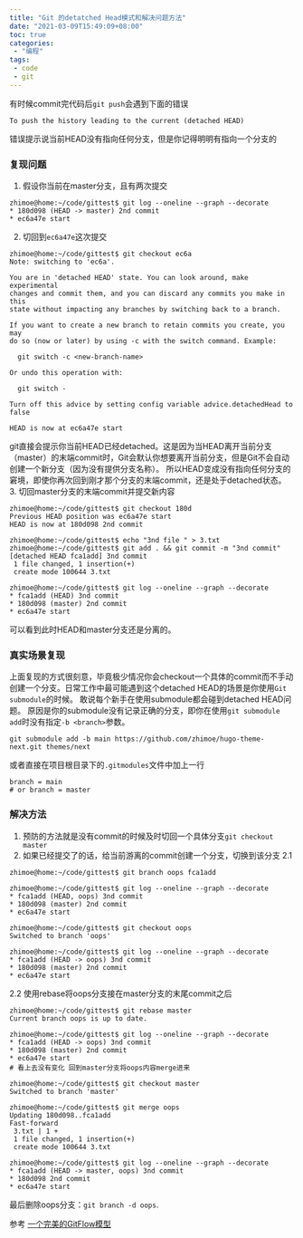 ```yaml
---
title: "Git 的detatched Head模式和解决问题方法"
date: "2021-03-09T15:49:09+08:00"
toc: true
categories:
 - "编程"
tags:
 - code
 - git
---
```


有时候commit完代码后`git push`会遇到下面的错误
```shell
To push the history leading to the current (detached HEAD)
```
错误提示说当前HEAD没有指向任何分支，但是你记得明明有指向一个分支的

<!--more-->

### 复现问题
1. 假设你当前在master分支，且有两次提交
```shell
zhimoe@home:~/code/gittest$ git log --oneline --graph --decorate
* 180d098 (HEAD -> master) 2nd commit
* ec6a47e start

```
2. 切回到`ec6a47e`这次提交
```shell
zhimoe@home:~/code/gittest$ git checkout ec6a
Note: switching to 'ec6a'.

You are in 'detached HEAD' state. You can look around, make experimental
changes and commit them, and you can discard any commits you make in this
state without impacting any branches by switching back to a branch.

If you want to create a new branch to retain commits you create, you may
do so (now or later) by using -c with the switch command. Example:

  git switch -c <new-branch-name>

Or undo this operation with:

  git switch -

Turn off this advice by setting config variable advice.detachedHead to false

HEAD is now at ec6a47e start

```
git直接会提示你当前HEAD已经detached。这是因为当HEAD离开当前分支（master）的末端commit时，Git会默认你想要离开当前分支，但是Git不会自动创建一个新分支（因为没有提供分支名称）。
所以HEAD变成没有指向任何分支的窘境，即使你再次回到刚才那个分支的末端commit，还是处于detached状态。
3. 切回master分支的末端commit并提交新内容
```shell
zhimoe@home:~/code/gittest$ git checkout 180d
Previous HEAD position was ec6a47e start
HEAD is now at 180d098 2nd commit

zhimoe@home:~/code/gittest$ echo "3nd file " > 3.txt
zhimoe@home:~/code/gittest$ git add . && git commit -m "3nd commit"
[detached HEAD fca1add] 3nd commit
 1 file changed, 1 insertion(+)
 create mode 100644 3.txt
 
zhimoe@home:~/code/gittest$ git log --oneline --graph --decorate
* fca1add (HEAD) 3nd commit
* 180d098 (master) 2nd commit
* ec6a47e start

```
可以看到此时HEAD和master分支还是分离的。

### 真实场景复现
上面复现的方式很刻意，毕竟极少情况你会checkout一个具体的commit而不手动创建一个分支。日常工作中最可能遇到这个detached HEAD的场景是你使用`Git submodule`的时候。
敢说每个新手在使用submodule都会碰到detached HEAD问题。
原因是你的submodule没有记录正确的分支，即你在使用`git submodule add`时没有指定`-b <branch>`参数。
```shell
git submodule add -b main https://github.com/zhimoe/hugo-theme-next.git themes/next
```
或者直接在项目根目录下的`.gitmodules`文件中加上一行
```text
branch = main
# or branch = master
```

### 解决方法
1. 预防的方法就是没有commit的时候及时切回一个具体分支`git checkout master`
2. 如果已经提交了的话，给当前游离的commit创建一个分支，切换到该分支
2.1 
```shell
zhimoe@home:~/code/gittest$ git branch oops fca1add 

zhimoe@home:~/code/gittest$ git log --oneline --graph --decorate
* fca1add (HEAD, oops) 3nd commit
* 180d098 (master) 2nd commit
* ec6a47e start

zhimoe@home:~/code/gittest$ git checkout oops
Switched to branch 'oops'

zhimoe@home:~/code/gittest$ git log --oneline --graph --decorate
* fca1add (HEAD -> oops) 3nd commit
* 180d098 (master) 2nd commit
* ec6a47e start

```
2.2 使用rebase将oops分支接在master分支的末尾commit之后
```shell
zhimoe@home:~/code/gittest$ git rebase master
Current branch oops is up to date.

zhimoe@home:~/code/gittest$ git log --oneline --graph --decorate
* fca1add (HEAD -> oops) 3nd commit
* 180d098 (master) 2nd commit
* ec6a47e start
# 看上去没有变化 回到master分支将oops内容merge进来

zhimoe@home:~/code/gittest$ git checkout master
Switched to branch 'master'

zhimoe@home:~/code/gittest$ git merge oops
Updating 180d098..fca1add
Fast-forward
 3.txt | 1 +
 1 file changed, 1 insertion(+)
 create mode 100644 3.txt
 
zhimoe@home:~/code/gittest$ git log --oneline --graph --decorate
* fca1add (HEAD -> master, oops) 3nd commit
* 180d098 2nd commit
* ec6a47e start

```
最后删除oops分支：`git branch -d oops`.

参考
[一个完美的GitFlow模型](http://matrixzk.github.io/blog/20141104/git-flow-model/)
